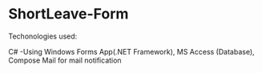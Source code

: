# ShortLeave-Form
Techonologies used:

C# -Using Windows Forms App(.NET Framework),
MS Access (Database),
Compose Mail for mail notification
